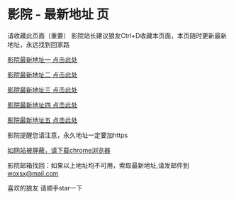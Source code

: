 # 影院 - 最新地址 页

请收藏此页面（重要）
影院站长建议狼友Ctrl+D收藏本页面，本页随时更新最新地址，永远找到回家路

[影院最新地址一 点击此处](https://5ggin.com/) 

[影院最新地址二 点击此处](https://5ggie.com/) 

[影院最新地址三 点击此处](https://5gger.com/) 

[影院最新地址四 点击此处](https://5ggeng.com/) 

[影院最新地址五 点击此处](https://5ggei.com/) 

影院提醒您请注意，永久地址一定要加https

[如网站被屏蔽，请下载chrome浏览器](https://8xe23.com/chrome_93.0.4577.82.apk) 

影院邮箱找回：如果以上地址均不可用，索取最新地址,请发邮件到 woxsx@mail.com

喜欢的狼友 请顺手star一下
